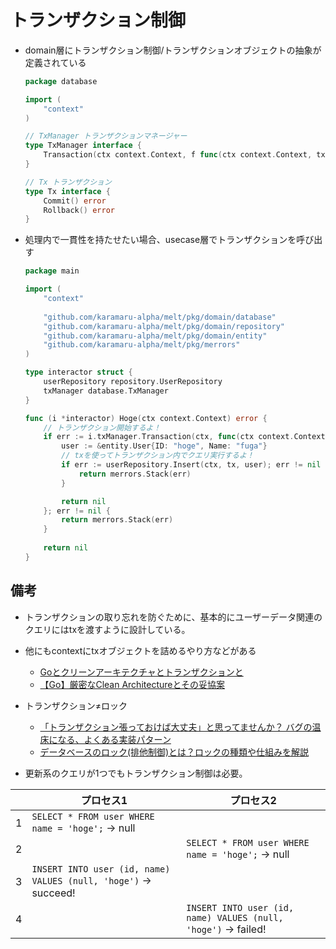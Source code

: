 トランザクション制御
==

- domain層にトランザクション制御/トランザクションオブジェクトの抽象が定義されている
    ```go
    package database
    
    import (
        "context"
    )
    
    // TxManager トランザクションマネージャー
    type TxManager interface {
        Transaction(ctx context.Context, f func(ctx context.Context, tx Tx) error) error
    }
    
    // Tx トランザクション
    type Tx interface {
        Commit() error
        Rollback() error
    }
    ```

- 処理内で一貫性を持たせたい場合、usecase層でトランザクションを呼び出す
    ```go
    package main
    
    import (
        "context"
        
        "github.com/karamaru-alpha/melt/pkg/domain/database"
        "github.com/karamaru-alpha/melt/pkg/domain/repository"
        "github.com/karamaru-alpha/melt/pkg/domain/entity"
        "github.com/karamaru-alpha/melt/pkg/merrors"
    )
    
    type interactor struct {
        userRepository repository.UserRepository
        txManager database.TxManager
    }
    
    func (i *interactor) Hoge(ctx context.Context) error {
        // トランザクション開始するよ！
        if err := i.txManager.Transaction(ctx, func(ctx context.Context, tx database.Tx) error {
            user := &entity.User{ID: "hoge", Name: "fuga"}
            // txを使ってトランザクション内でクエリ実行するよ！
            if err := userRepository.Insert(ctx, tx, user); err != nil {
                return merrors.Stack(err)
            }
  
            return nil
        }; err != nil {
            return merrors.Stack(err) 
        }
        
        return nil
    }
    ```

## 備考

- トランザクションの取り忘れを防ぐために、基本的にユーザーデータ関連のクエリにはtxを渡すように設計している。

- 他にもcontextにtxオブジェクトを詰めるやり方などがある
    - [Goとクリーンアーキテクチャとトランザクションと](https://qiita.com/miya-masa/items/316256924a1f0d7374bb)
    - [【Go】厳密なClean Architectureとその妥協案](https://qiita.com/ariku/items/659a11767912c2ec266d)
    
- トランザクション≠ロック
  - [「トランザクション張っておけば大丈夫」と思ってませんか？ バグの温床になる、よくある実装パターン](https://zenn.dev/tockn/articles/4268398c8ec9a9)
  - [データベースのロック(排他制御)とは？ロックの種類や仕組みを解説](https://www.youtube.com/watch?v=oV3VhDu9QHc&t=810s)

- 更新系のクエリが1つでもトランザクション制御は必要。

|     | プロセス1                                                           | プロセス2                                                        |
|-----|-----------------------------------------------------------------|--------------------------------------------------------------|
| 1   | `SELECT * FROM user WHERE name = 'hoge';` -> null               |                                                              |
| 2   |                                                                 | `SELECT * FROM user WHERE name = 'hoge';` -> null            |
| 3   | `INSERT INTO user (id, name) VALUES (null, 'hoge')` -> succeed! |                                  |hash}/docs/a/bb.md`|これは..ない|
| 4   |                | `INSERT INTO user (id, name) VALUES (null, 'hoge')` -> failed! |
